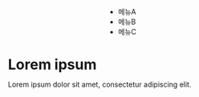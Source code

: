 <!DOCTYPE html>
<html>
<head>
<title>패턴1</title>
<meta name="viewport" content="user-scalable=no,initial-scale=1,maximum-scale=1">
<style>
* { margin:0; padding: 0;}
body {width: 960px; margin: 0 auto; overflow: hidden; }
#menu { width: 260px; float: left;}
#section { width: 700px; float: right; }
@media screen and (max-width: 767px) {
body { width: auto }
#menu { width: auto; float: none; }
#section { width: auto; float: none; }
}
</style>
</head>
<body>
<div id="menu">
<ul>
<li>메뉴A</li> <li>메뉴B</li> <li>메뉴C</li>
</ul>
</div>
<div id="section">
<h1>Lorem ipsum</h1>
<p>Lorem ipsum dolor sit amet, consectetur adipiscing elit.</p>
</div>
</body>
</html>
